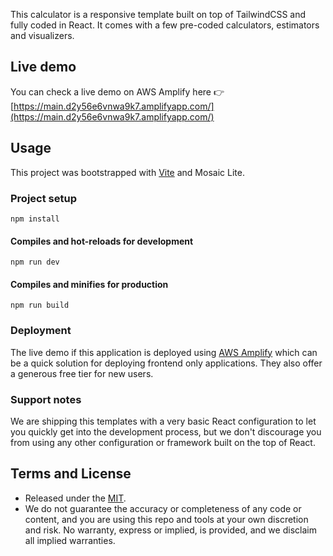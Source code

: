 This calculator is a responsive template built on top of TailwindCSS and fully coded in React. It comes with a few pre-coded calculators, estimators and visualizers. 

## Live demo

You can check a live demo on AWS Amplify here 👉️ [https://main.d2y56e6vnwa9k7.amplifyapp.com/](https://main.d2y56e6vnwa9k7.amplifyapp.com/)

## Usage

This project was bootstrapped with [Vite](https://vitejs.dev/) and Mosaic Lite. 

### Project setup
```
npm install
```

#### Compiles and hot-reloads for development
```
npm run dev
```

#### Compiles and minifies for production
```
npm run build
```

### Deployment 

The live demo if this application is deployed using [AWS Amplify](https://aws.amazon.com/amplify/) which can be a quick solution for deploying frontend only applications. They also offer a generous free tier for new users.

### Support notes 

We are shipping this templates with a very basic React configuration to let you quickly get into the development process, but we don't discourage you from using any other configuration or framework built on the top of React. 


## Terms and License

- Released under the [MIT](https://opensource.org/license/mit).
- We do not guarantee the accuracy or completeness of any code or content, and you are using this repo and tools at your own discretion and risk. No warranty, express or implied, is provided, and we disclaim all implied warranties. 

